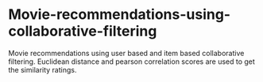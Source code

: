 # Movie-recommendations-using-collaborative-filtering
Movie recommendations using user based and item based collaborative filtering. Euclidean distance and pearson correlation scores are used to get the similarity ratings.
